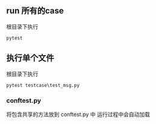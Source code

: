 ## run 所有的case
根目录下执行
```
pytest 
```

## 执行单个文件
根目录下执行
```
pytest testcase\test_msg.py
```

### conftest.py
将包含共享的方法放到 conftest.py 中 运行过程中会自动加载